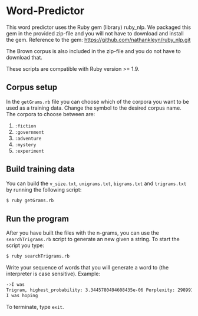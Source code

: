 Word-Predictor
==============
This word predictor uses the Ruby gem (library) ruby_nlp. We packaged this gem in the provided zip-file and you will not have to download and install the gem. Reference to the gem: https://github.com/nathankleyn/ruby_nlp.git

The Brown corpus is also included in the zip-file and you do not have to download that.

These scripts are compatible with Ruby version >= 1.9.

## Corpus setup
In the `getGrams.rb` file you can choose which of the corpora you want to be used as a training data. Change the symbol to the desired corpus name. The corpora to choose between are:

1. `:fiction`
2. `:government`
3. `:adventure`
4. `:mystery`
5. `:experiment`

## Build training data
You can build the `v_size.txt`, `unigrams.txt`, `bigrams.txt` and `trigrams.txt` by running the following script:
```sh
$ ruby getGrams.rb
```

## Run the program
After you have built the files with the n-grams, you can use the `searchTrigrams.rb` script to generate an new given a string. To start the script you type:
```sh
$ ruby searchTrigrams.rb
```

Write your sequence of words that you will generate a word to (the interpreter is case sensitive). Example:
```sh
->I was
Trigram, highest_probability: 3.3445780494608435e-06 Perplexity: 298991.378
I was hoping
```

To terminate, type `exit`.
